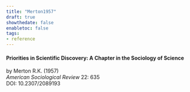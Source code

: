 ```yaml
---
title: "Merton1957"
draft: true
showthedate: false
enabletoc: false
tags:
- reference
---
```


#### **Priorities in Scientific Discovery: A Chapter in the Sociology of Science**     
by Merton R.K. (1957)         
*American Sociological Review* 22: 635       
DOI: 10.2307/2089193     


